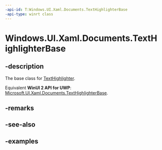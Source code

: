 ```yaml
---
-api-id: T:Windows.UI.Xaml.Documents.TextHighlighterBase
-api-type: winrt class
---
```


<!-- Class syntax.
public class TextHighlighterBase : DependencyObject, DependencyObject
-->

# Windows.UI.Xaml.Documents.TextHighlighterBase

## -description

The base class for [TextHighlighter](texthighlighter.md).

Equivalent **WinUI 2 API for UWP**: [Microsoft.UI.Xaml.Documents.TextHighlighterBase](/windows/winui/api/microsoft.ui.xaml.documents.texthighlighterbase).

## -remarks

## -see-also

## -examples

